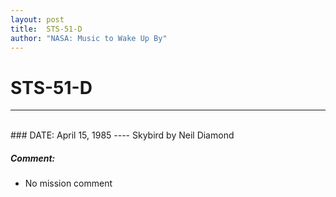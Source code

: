 ```yaml
---
layout: post
title:  STS-51-D
author: "NASA: Music to Wake Up By"
---
```


# STS-51-D
----
<br/>
### DATE: April 15, 1985
----
Skybird by Neil Diamond

##### Comment:
* No mission comment
